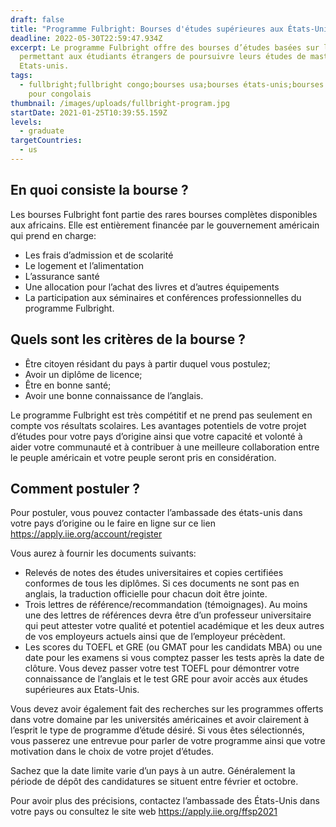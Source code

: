 ```yaml
---
draft: false
title: "Programme Fulbright: Bourses d'études supérieures aux États-Unis"
deadline: 2022-05-30T22:59:47.934Z
excerpt: Le programme Fulbright offre des bourses d’études basées sur le mérite
  permettant aux étudiants étrangers de poursuivre leurs études de master aux
  Etats-unis.
tags:
  - fullbright;fullbright congo;bourses usa;bourses états-unis;bourses d’études
    pour congolais
thumbnail: /images/uploads/fullbright-program.jpg
startDate: 2021-01-25T10:39:55.159Z
levels:
  - graduate
targetCountries:
  - us
---
```

## En quoi consiste la bourse ?

Les bourses Fulbright font partie des rares bourses complètes disponibles aux africains. Elle est entièrement financée par le gouvernement américain qui prend en charge:

* Les frais d’admission et de scolarité
* Le logement et l’alimentation
* L’assurance santé
* Une allocation pour l’achat des livres et d’autres équipements
* La participation aux séminaires et conférences professionnelles du programme Fulbright.

## Quels sont les critères de la bourse ?

* Être citoyen résidant du pays à partir duquel vous postulez;
* Avoir un diplôme de licence;
* Être en bonne santé;
* Avoir une bonne connaissance de l’anglais.

Le programme Fulbright est très compétitif et ne prend pas seulement en compte vos résultats scolaires. Les avantages potentiels de votre projet d’études pour votre pays d’origine ainsi que votre capacité et volonté à aider votre communauté et à contribuer à une meilleure collaboration entre le peuple américain et votre peuple seront pris en considération.

## Comment postuler ?

Pour postuler, vous pouvez contacter l’ambassade des états-unis dans votre pays d’origine ou le faire en ligne sur ce lien <a href="https://apply.iie.org/account/register" target="_blank" rel="noopener noreferrer">https://apply.iie.org/account/register</a>

Vous aurez à fournir les documents suivants:

* Relevés de notes des études universitaires et copies certifiées conformes de tous les diplômes. Si ces documents ne sont pas en anglais, la traduction officielle pour chacun doit être jointe.
* Trois lettres de référence/recommandation (témoignages). Au moins une des lettres de références devra être d’un professeur universitaire qui peut attester votre qualité et potentiel académique et les deux autres de vos employeurs actuels ainsi que de l’employeur précèdent.
* Les scores du TOEFL et GRE (ou GMAT pour les candidats MBA) ou une date pour les examens si vous comptez passer les tests après la date de clôture. Vous devez passer votre test TOEFL pour démontrer votre connaissance de l’anglais et le test GRE pour avoir accès aux études supérieures aux Etats-Unis.

Vous devez avoir également fait des recherches sur les programmes offerts dans votre domaine par les universités américaines et avoir clairement à l’esprit le type de programme d’étude désiré. Si vous êtes sélectionnés, vous passerez une entrevue pour parler de votre programme ainsi que votre motivation dans le choix de votre projet d’études.

Sachez que la date limite varie d’un pays à un autre. Généralement la période de dépôt des candidatures se situent entre février et octobre.

Pour avoir plus des précisions, contactez l’ambassade des États-Unis dans votre pays ou consultez le site web <a href="https://apply.iie.org/ffsp2021" target="_blank" rel="noopener noreferrer">https://apply.iie.org/ffsp2021</a>

